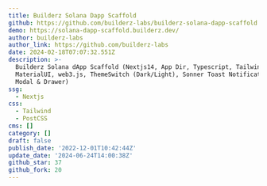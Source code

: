 ```yaml
---
title: Builderz Solana Dapp Scaffold
github: https://github.com/builderz-labs/builderz-solana-dapp-scaffold
demo: https://solana-dapp-scaffold.builderz.dev/
author: builderz-labs
author_link: https://github.com/builderz-labs
date: 2024-02-18T07:07:32.551Z
description: >-
  Builderz Solana dApp Scaffold (Nextjs14, App Dir, Typescript, TailwindCSS,
  MaterialUI, web3.js, ThemeSwitch (Dark/Light), Sonner Toast Notifications,
  Modal & Drawer)
ssg:
  - Nextjs
css:
  - Tailwind
  - PostCSS
cms: []
category: []
draft: false
publish_date: '2022-12-01T10:42:44Z'
update_date: '2024-06-24T14:00:38Z'
github_star: 37
github_fork: 20
---
```

